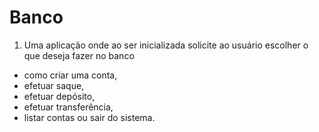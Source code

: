 # Banco

1. Uma aplicação onde ao ser inicializada solicite ao usuário escolher o
   que deseja fazer no banco

- como criar uma conta,
- efetuar saque,
- efetuar depósito,
- efetuar transferência,
-  listar contas ou sair do sistema.
